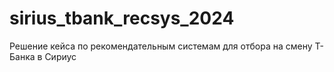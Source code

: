 # sirius_tbank_recsys_2024
Решение кейса по рекомендательным системам для отбора на смену Т-Банка в Сириус
